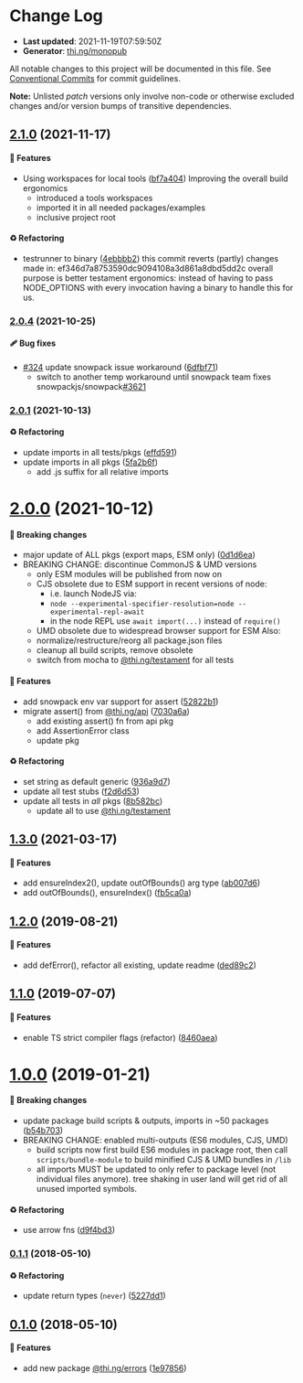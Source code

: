 # Change Log

- **Last updated**: 2021-11-19T07:59:50Z
- **Generator**: [thi.ng/monopub](https://thi.ng/monopub)

All notable changes to this project will be documented in this file.
See [Conventional Commits](https://conventionalcommits.org/) for commit guidelines.

**Note:** Unlisted _patch_ versions only involve non-code or otherwise excluded changes
and/or version bumps of transitive dependencies.

## [2.1.0](https://github.com/thi-ng/umbrella/tree/@thi.ng/errors@2.1.0) (2021-11-17)

#### 🚀 Features

- Using workspaces for local tools ([bf7a404](https://github.com/thi-ng/umbrella/commit/bf7a404))
  Improving the overall build ergonomics
  - introduced a tools workspaces
  - imported it in all needed packages/examples
  - inclusive project root

#### ♻️ Refactoring

- testrunner to binary ([4ebbbb2](https://github.com/thi-ng/umbrella/commit/4ebbbb2))
  this commit reverts (partly) changes made in:
  ef346d7a8753590dc9094108a3d861a8dbd5dd2c
  overall purpose is better testament ergonomics:
  instead of having to pass NODE_OPTIONS with every invocation
  having a binary to handle this for us.

### [2.0.4](https://github.com/thi-ng/umbrella/tree/@thi.ng/errors@2.0.4) (2021-10-25)

#### 🩹 Bug fixes

- [#324](https://github.com/thi-ng/umbrella/issues/324) update snowpack issue workaround ([6dfbf71](https://github.com/thi-ng/umbrella/commit/6dfbf71))
  - switch to another temp workaround until snowpack team
    fixes snowpackjs/snowpack[#3621](https://github.com/thi-ng/umbrella/issues/3621)

### [2.0.1](https://github.com/thi-ng/umbrella/tree/@thi.ng/errors@2.0.1) (2021-10-13)

#### ♻️ Refactoring

- update imports in all tests/pkgs ([effd591](https://github.com/thi-ng/umbrella/commit/effd591))
- update imports in all pkgs ([5fa2b6f](https://github.com/thi-ng/umbrella/commit/5fa2b6f))
  - add .js suffix for all relative imports

# [2.0.0](https://github.com/thi-ng/umbrella/tree/@thi.ng/errors@2.0.0) (2021-10-12)

#### 🛑 Breaking changes

- major update of ALL pkgs (export maps, ESM only) ([0d1d6ea](https://github.com/thi-ng/umbrella/commit/0d1d6ea))
- BREAKING CHANGE: discontinue CommonJS & UMD versions
  - only ESM modules will be published from now on
  - CJS obsolete due to ESM support in recent versions of node:
    - i.e. launch NodeJS via:
    - `node --experimental-specifier-resolution=node --experimental-repl-await`
    - in the node REPL use `await import(...)` instead of `require()`
  - UMD obsolete due to widespread browser support for ESM
  Also:
  - normalize/restructure/reorg all package.json files
  - cleanup all build scripts, remove obsolete
  - switch from mocha to [@thi.ng/testament](https://github.com/thi-ng/umbrella/tree/main/packages/testament) for all tests

#### 🚀 Features

- add snowpack env var support for assert ([52822b1](https://github.com/thi-ng/umbrella/commit/52822b1))
- migrate assert() from [@thi.ng/api](https://github.com/thi-ng/umbrella/tree/main/packages/api) ([7030a6a](https://github.com/thi-ng/umbrella/commit/7030a6a))
  - add existing assert() fn from api pkg
  - add AssertionError class
  - update pkg

#### ♻️ Refactoring

- set string as default generic ([936a9d7](https://github.com/thi-ng/umbrella/commit/936a9d7))
- update all test stubs ([f2d6d53](https://github.com/thi-ng/umbrella/commit/f2d6d53))
- update all tests in _all_ pkgs ([8b582bc](https://github.com/thi-ng/umbrella/commit/8b582bc))
  - update all to use [@thi.ng/testament](https://github.com/thi-ng/umbrella/tree/main/packages/testament)

## [1.3.0](https://github.com/thi-ng/umbrella/tree/@thi.ng/errors@1.3.0) (2021-03-17)

#### 🚀 Features

- add ensureIndex2(), update outOfBounds() arg type ([ab007d6](https://github.com/thi-ng/umbrella/commit/ab007d6))
- add outOfBounds(), ensureIndex() ([fb5ca0a](https://github.com/thi-ng/umbrella/commit/fb5ca0a))

## [1.2.0](https://github.com/thi-ng/umbrella/tree/@thi.ng/errors@1.2.0) (2019-08-21)

#### 🚀 Features

- add defError(), refactor all existing, update readme ([ded89c2](https://github.com/thi-ng/umbrella/commit/ded89c2))

## [1.1.0](https://github.com/thi-ng/umbrella/tree/@thi.ng/errors@1.1.0) (2019-07-07)

#### 🚀 Features

- enable TS strict compiler flags (refactor) ([8460aea](https://github.com/thi-ng/umbrella/commit/8460aea))

# [1.0.0](https://github.com/thi-ng/umbrella/tree/@thi.ng/errors@1.0.0) (2019-01-21)

#### 🛑 Breaking changes

- update package build scripts & outputs, imports in ~50 packages ([b54b703](https://github.com/thi-ng/umbrella/commit/b54b703))
- BREAKING CHANGE: enabled multi-outputs (ES6 modules, CJS, UMD)
  - build scripts now first build ES6 modules in package root, then call
    `scripts/bundle-module` to build minified CJS & UMD bundles in `/lib`
  - all imports MUST be updated to only refer to package level
    (not individual files anymore). tree shaking in user land will get rid of
    all unused imported symbols.

#### ♻️ Refactoring

- use arrow fns ([d9f4bd3](https://github.com/thi-ng/umbrella/commit/d9f4bd3))

### [0.1.1](https://github.com/thi-ng/umbrella/tree/@thi.ng/errors@0.1.1) (2018-05-10)

#### ♻️ Refactoring

- update return types (`never`) ([5227dd1](https://github.com/thi-ng/umbrella/commit/5227dd1))

## [0.1.0](https://github.com/thi-ng/umbrella/tree/@thi.ng/errors@0.1.0) (2018-05-10)

#### 🚀 Features

- add new package [@thi.ng/errors](https://github.com/thi-ng/umbrella/tree/main/packages/errors) ([1e97856](https://github.com/thi-ng/umbrella/commit/1e97856))
